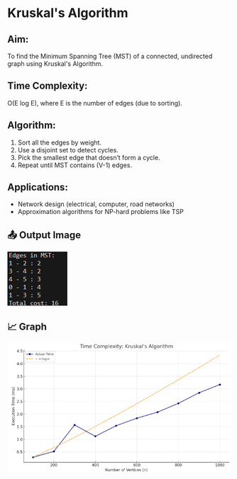 # Kruskal's Algorithm

## Aim:
To find the Minimum Spanning Tree (MST) of a connected, undirected graph using Kruskal's Algorithm.

## Time Complexity:
O(E log E), where E is the number of edges (due to sorting).

## Algorithm:
1. Sort all the edges by weight.
2. Use a disjoint set to detect cycles.
3. Pick the smallest edge that doesn’t form a cycle.
4. Repeat until MST contains (V-1) edges.

## Applications:
- Network design (electrical, computer, road networks)
- Approximation algorithms for NP-hard problems like TSP

## 📤 Output Image
![Output](OUTPUT%20IMAGES/P1.png "1D Peak Output")

## 📈 Graph
![Time Complexity](OUTPUT%20IMAGES/P1_Graph.png "Not Available")
